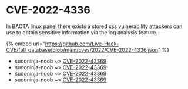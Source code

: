 # CVE-2022-4336

In BAOTA linux panel there exists a stored xss vulnerability attackers can use to obtain sensitive information via the log analysis feature.

{% embed url="https://github.com/Live-Hack-CVE/full_database/blob/main/cves/2022/CVE-2022-4336.json" %}


* sudoninja-noob ~> [CVE-2022-43369](https://www.alice-snow.ru/2022/database/cve-2022-4336/cve-2022-43369-sudoninja-noob)
* sudoninja-noob ~> [CVE-2022-43369](https://www.alice-snow.ru/2022/database/cve-2022-4336/cve-2022-43369-sudoninja-noob)
* sudoninja-noob ~> [CVE-2022-43369](https://www.alice-snow.ru/2022/database/cve-2022-4336/cve-2022-43369-sudoninja-noob)
* sudoninja-noob ~> [CVE-2022-43369](https://www.alice-snow.ru/2022/database/cve-2022-4336/cve-2022-43369-sudoninja-noob)